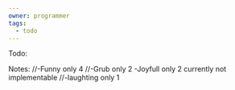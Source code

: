 ```yaml
---
owner: programmer
tags:
  - todo
---
```

Todo:

Notes:
//-Funny only 4
//-Grub only 2
-Joyfull only 2 currently not implementable
//-laughting only 1





